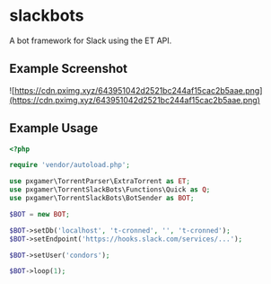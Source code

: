 # slackbots

A bot framework for Slack using the ET API.

## Example Screenshot

![https://cdn.pximg.xyz/643951042d2521bc244af15cac2b5aae.png](https://cdn.pximg.xyz/643951042d2521bc244af15cac2b5aae.png)

## Example Usage

```php
<?php

require 'vendor/autoload.php';

use pxgamer\TorrentParser\ExtraTorrent as ET;
use pxgamer\TorrentSlackBots\Functions\Quick as Q;
use pxgamer\TorrentSlackBots\BotSender as BOT;

$BOT = new BOT;

$BOT->setDb('localhost', 't-cronned', '', 't-cronned');
$BOT->setEndpoint('https://hooks.slack.com/services/...');

$BOT->setUser('condors');

$BOT->loop(1);
```